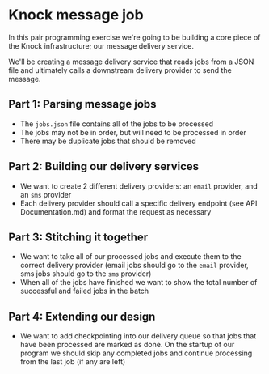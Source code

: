 # Knock message job

In this pair programming exercise we're going to be building a core piece of the Knock
infrastructure; our message delivery service.

We'll be creating a message delivery service that reads jobs from a JSON file and ultimately calls
a downstream delivery provider to send the message.

## Part 1: Parsing message jobs

- The `jobs.json` file contains all of the jobs to be processed
- The jobs may not be in order, but will need to be processed in order
- There may be duplicate jobs that should be removed

## Part 2: Building our delivery services

- We want to create 2 different delivery providers: an `email` provider, and an `sms` provider
- Each delivery provider should call a specific delivery endpoint (see API Documentation.md) and
  format the request as necessary

## Part 3: Stitching it together

- We want to take all of our processed jobs and execute them to the correct delivery provider
  (email jobs should go to the `email` provider, sms jobs should go to the `sms` provider)
- When all of the jobs have finished we want to show the total number of successful and failed jobs
  in the batch

## Part 4: Extending our design

- We want to add checkpointing into our delivery queue so that jobs that have been processed are
  marked as done. On the startup of our program we should skip any completed jobs and continue
  processing from the last job (if any are left)
